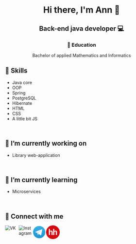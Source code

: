 <h1 align="center">Hi there, I'm Ann 👋</h1>
<h2 align="center">Back-end java developer 💻</h2>

<h3 align="center">💼 Education</h3>

<div align="center">Bachelor of applied Mathematics and Informatics</div>

## 📎 Skills

- Java core
- OOP
- Spring
- PostgreSQL
- Hibernate
- HTML
- CSS
- A little bit JS
<br>

## 🔭 I’m currently working on

- Library web-application
<br>

## 🌱 I’m currently learning

- Microservices
<br>

## 🤝 Connect with me
<a href="https://vk.com/nonestbonum"><img align="left" src="https://github.com/nonestbonum/pic/nonestbonum/blob/main/free-png.ru-306-340x340.png" alt="VK" width="45px"/></a>
<a href="https://instagram.com/mrbrann"><img align="left" src="https://github.com/nonestbonum/pic/nonestbonum/blob/main/instagram.png" alt="Instagram" width="45px"/></a>
<a href="https://t.me/youstultus"><img align="left" src="https://github.com/nonestbonum/nonestbonum/blob/main/pic/800px-Telegram_Messenger.png" alt="TG" width="45px"/></a>
<a href="https://nn.hh.ru/resume/2cea5445ff0bac56da0039ed1f4b7164727044"><img align="left" src="https://github.com/nonestbonum/nonestbonum/blob/main/pic/480px-HeadHunter_logo.png" alt="HH" width="45px"/></a>
